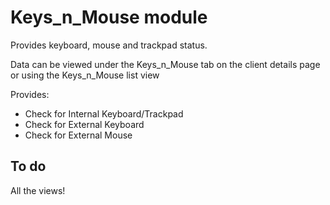 Keys_n_Mouse module
==============

Provides keyboard, mouse and trackpad status.

Data can be viewed under the Keys_n_Mouse tab on the client details page or using the Keys_n_Mouse list view 

Provides:
* Check for Internal Keyboard/Trackpad
* Check for External Keyboard
* Check for External Mouse


To do
---
All the views!